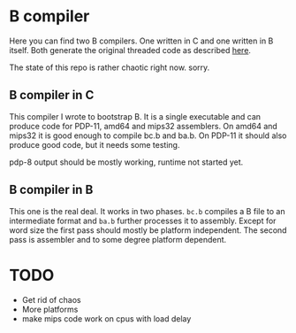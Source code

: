 B compiler
==========

Here you can find two B compilers.
One written in C and one written in B itself.
Both generate the original threaded code as described
[here](http://squoze.net/B/).

The state of this repo is rather chaotic right now. sorry.

## B compiler in C

This compiler I wrote to bootstrap B.
It is a single executable and can produce code
for PDP-11, amd64 and mips32 assemblers.
On amd64 and mips32 it is good enough to compile bc.b and ba.b.
On PDP-11 it should also produce good code,
but it needs some testing.

pdp-8 output should be mostly working, runtime not started yet.

## B compiler in B

This one is the real deal.
It works in two phases.
`bc.b` compiles a B file to an intermediate format
and `ba.b` further processes it to assembly.
Except for word size the first pass should mostly be
platform independent.
The second pass is assembler and to some degree platform
dependent.

TODO
====

- Get rid of chaos
- More platforms
- make mips code work on cpus with load delay

